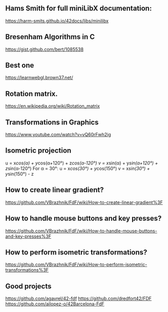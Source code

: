 ## Hams Smith for full miniLibX documentation:
https://harm-smits.github.io/42docs/libs/minilibx

## Bresenham Algorithms in C
https://gist.github.com/bert/1085538

## Best one
https://learnwebgl.brown37.net/

## Rotation matrix.
https://en.wikipedia.org/wiki/Rotation_matrix

## Transformations in Graphics
https://www.youtube.com/watch?v=vQ60rFwh2ig

## Isometric projection
u = x*cos(α) + y*cos(α+120°) + z*cos(α-120°)
v = x*sin(α) + y*sin(α+120°) + z*sin(α-120°)
For α = 30°:
u = x*cos(30°) + y*cos(150°)
v = x*sin(30°) + y*sin(150°) - z

## How to create linear gradient?
https://github.com/VBrazhnik/FdF/wiki/How-to-create-linear-gradient%3F

## How to handle mouse buttons and key presses?
https://github.com/VBrazhnik/FdF/wiki/How-to-handle-mouse-buttons-and-key-presses%3F

## How to perform isometric transformations?
https://github.com/VBrazhnik/FdF/wiki/How-to-perform-isometric-transformations%3F

## Good projects
https://github.com/agavrel/42-fdf
https://github.com/dredfort42/FDF
https://github.com/ailopez-o/42Barcelona-FdF
